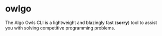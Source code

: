 # owlgo
The Algo Owls CLI is a lightweight and blazingly fast (**sorry**) tool to assist you with solving competitive programming problems.
